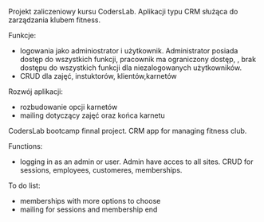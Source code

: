 
Projekt zaliczeniowy kursu CodersLab. Aplikacji typu CRM służąca do zarządzania klubem fitness.

Funkcje:

- logowania jako adminiostrator i użytkownik. Administrator posiada dostęp do wszystkich funkcji, pracownik ma ograniczony 
dostęp, , brak dostępu do wszystkich funkcji dla niezalogowanych użytkowników.
- CRUD dla zajęć, instuktorów, klientów,karnetów

Rozwój aplikacji:

- rozbudowanie opcji karnetów
- mailing dotyczący zajęć oraz końca karnetu




CodersLab bootcamp finnal project. CRM app for managing fitness club.

Functions:

- logging in as an admin or user. Admin have acces to all sites.
CRUD for sessions, employees, customeres, memberships.

To do list:

- memberships with more options to choose
- mailing for sessions and membership end
